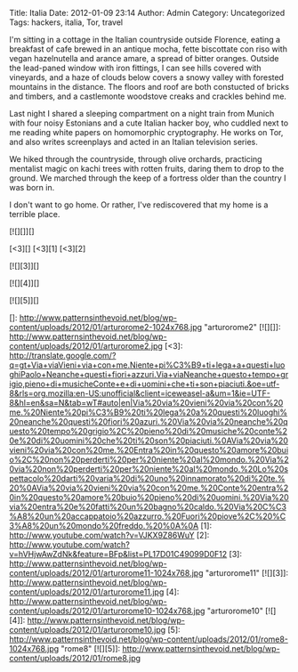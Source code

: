 Title: Italia
Date: 2012-01-09 23:14
Author: Admin
Category: Uncategorized
Tags: hackers, italia, Tor, travel

I'm sitting in a cottage in the Italian countryside outside Florence,
eating a breakfast of cafe brewed in an antique mocha, fette biscottate
con riso with vegan hazelnutella and arance amare, a spread of bitter
oranges. Outside the lead-paned window with iron fittings, I can see
hills covered with vineyards, and a haze of clouds below covers a snowy
valley with forested mountains in the distance. The floors and roof are
both constucted of bricks and timbers, and a castlemonte woodstove
creaks and crackles behind me.

Last night I shared a sleeping compartment on a night train from Munich
with four noisy Estonians and a cute Italian hacker boy, who cuddled
next to me reading white papers on homomorphic cryptography. He works on
Tor, and also writes screenplays and acted in an Italian television
series.

We hiked through the countryside, through olive orchards, practicing
mentalist magic on kachi trees with rotten fruits, daring them to drop
to the ground. We marched through the keep of a fortress older than the
country I was born in.

I don't want to go home. Or rather, I've rediscovered that my home is a
terrible place.

[![][]][]

[\<3][] [\<3][1] [\<3][2]

[![][3]][]

[![][4]][]

[![][5]][]

  []: http://www.patternsinthevoid.net/blog/wp-content/uploads/2012/01/arturorome2-1024x768.jpg
    "arturorome2"
  [![][]]: http://www.patternsinthevoid.net/blog/wp-content/uploads/2012/01/arturorome2.jpg
  [\<3]: http://translate.google.com/?q=gt+Via+viaVieni+via+con+me.Niente+pi%C3%B9+ti+lega+a+questi+luoghiPaolo+Neanche+questi+fiori+azzuri.Via+viaNeanche+questo+tempo+grigio,pieno+di+musicheConte+e+di+uomini+che+ti+son+piaciuti.&oe=utf-8&rls=org.mozilla:en-US:unofficial&client=iceweasel-a&um=1&ie=UTF-8&hl=en&sa=N&tab=wT#auto|en|Via%20via%20vieni%20via%20con%20me.%20Niente%20pi%C3%B9%20ti%20lega%20a%20questi%20luoghi%20neanche%20questi%20fiori%20azuri.%20Via%20via%20neanche%20questo%20tempo%20grigio%2C%20pieno%20di%20musiche%20conte%20e%20di%20uomini%20che%20ti%20son%20piaciuti.%0AVia%20via%20vieni%20via%20con%20me.%20Entra%20in%20questo%20amore%20buio%2C%20non%20perderti%20per%20niente%20al%20mondo.%20Via%20via%20non%20perderti%20per%20niente%20al%20mondo.%20Lo%20spettacolo%20darti%20varia%20di%20uno%20innamorato%20di%20te.%20%0AVia%20via%20vieni%20via%20con%20me.%20Conte%20entra%20in%20questo%20amore%20buio%20pieno%20di%20uomini.%20Via%20via%20entra%20e%20fatti%20un%20bagno%20caldo.%20Via%20C%C3%A8%20un%20accappatoio%20azzurro.%20Fuori%20piove%2C%20%C3%A8%20un%20mondo%20freddo.%20%0A%0A
  [1]: http://www.youtube.com/watch?v=VJKX9Z86WuY
  [2]: http://www.youtube.com/watch?v=hVHjwAwZdNk&feature=BFp&list=PL17D01C49099D0F12
  [3]: http://www.patternsinthevoid.net/blog/wp-content/uploads/2012/01/arturorome11-1024x768.jpg
    "arturorome11"
  [![][3]]: http://www.patternsinthevoid.net/blog/wp-content/uploads/2012/01/arturorome11.jpg
  [4]: http://www.patternsinthevoid.net/blog/wp-content/uploads/2012/01/arturorome10-1024x768.jpg
    "arturorome10"
  [![][4]]: http://www.patternsinthevoid.net/blog/wp-content/uploads/2012/01/arturorome10.jpg
  [5]: http://www.patternsinthevoid.net/blog/wp-content/uploads/2012/01/rome8-1024x768.jpg
    "rome8"
  [![][5]]: http://www.patternsinthevoid.net/blog/wp-content/uploads/2012/01/rome8.jpg
